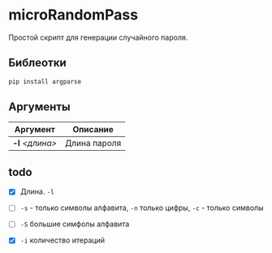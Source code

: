 # microRandomPass

Простой скрипт для генерации случайного пароля.

## Библеотки

```sh
pip install argparse
```

## Аргументы

|     Аргумент    |  Описание  |
|:---------------:|------------|
|**-l** *<длина\>*|Длина пароля|


## todo

- [x] Длина. `-l`

- [ ] `-s` - только символы алфавита, `-n` только цифры, `-c` - только символы

- [ ] `-S` большие симфолы алфавита 

- [x] `-i` количество итераций